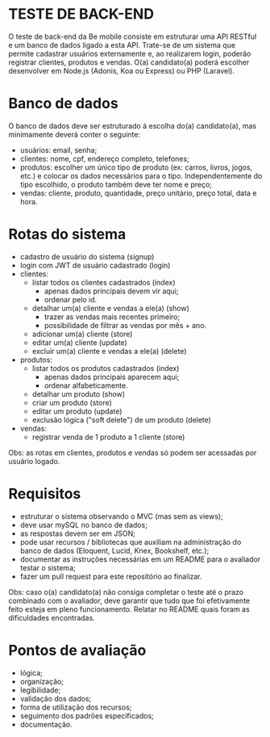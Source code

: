 # TESTE DE BACK-END
O teste de back-end da Be mobile consiste em estruturar uma API RESTful e um banco de dados ligado a esta API. Trate-se de um sistema que permite cadastrar usuários externamente e, ao realizarem login, poderão registrar clientes, produtos e vendas. O(a) candidato(a) poderá escolher desenvolver em Node.js (Adonis, Koa ou Express) ou PHP (Laravel).

# Banco de dados
O banco de dados deve ser estruturado à escolha do(a) candidato(a), mas minimamente deverá conter o seguinte:
- usuários: email, senha;
- clientes: nome, cpf, endereço completo, telefones;
- produtos: escolher um único tipo de produto (ex: carros, livros, jogos, etc.) e colocar os dados necessários para o tipo. Independentemente do tipo escolhido, o produto também deve ter nome e preço;
- vendas: cliente, produto, quantidade, preço unitário, preço total, data e hora.

# Rotas do sistema
- cadastro de usuário do sistema (signup)
- login com JWT de usuário cadastrado (login)
- clientes:
    - listar todos os clientes cadastrados (index)
        - apenas dados principais devem vir aqui;
        - ordenar pelo id.
    - detalhar um(a) cliente e vendas a ele(a) (show)
        - trazer as vendas mais recentes primeiro;
        - possibilidade de filtrar as vendas por mês + ano.
    - adicionar um(a) cliente (store)
    - editar um(a) cliente (update)
    - excluir um(a) cliente e vendas a ele(a) (delete)
- produtos:
    - listar todos os produtos cadastrados (index)
        - apenas dados principais aparecem aqui;
        - ordenar alfabeticamente.
    - detalhar um produto (show)
    - criar um produto (store)
    - editar um produto (update)
    - exclusão lógica ("soft delete") de um produto (delete)
- vendas:
    - registrar venda de 1 produto a 1 cliente (store)

Obs: as rotas em clientes, produtos e vendas só podem ser acessadas por usuário logado.

# Requisitos
- estruturar o sistema observando o MVC (mas sem as views);
- deve usar mySQL no banco de dados;
- as respostas devem ser em JSON;
- pode usar recursos / bibliotecas que auxiliam na administração do banco de dados (Eloquent, Lucid, Knex, Bookshelf, etc.);
- documentar as instruções necessárias em um README para o avaliador testar o sistema;
- fazer um pull request para este repositório ao finalizar.

Obs: caso o(a) candidato(a) não consiga completar o teste até o prazo combinado com o avaliador, deve garantir que tudo que foi efetivamente feito esteja em pleno funcionamento. Relatar no README quais foram as dificuldades encontradas.

# Pontos de avaliação
- lógica;
- organização;
- legibilidade;
- validação dos dados;
- forma de utilização dos recursos;
- seguimento dos padrões especificados;
- documentação.
